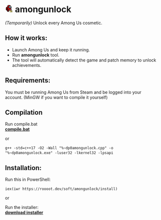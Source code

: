 # <img src="icon.png" alt="icon" width="26" height="26"> amongunlock

*(Temporarily)* Unlock every Among Us cosmetic.

## How it works:
- Launch Among Us and keep it running.
- Run **amongunlock** tool.
- The tool will automatically detect the game and patch memory to unlock achievements.

## Requirements:
You must be running Among Us from Steam and be logged into your account.
(MinGW if you want to compile it yourself)

## Compilation
Run compile.bat  
[**compile.bat**](https://raw.githubusercontent.com/rooootdev/amongunlock/refs/heads/main/compile.bat)

or

```batch
g++ -std=c++17 -O2 -Wall "%~dp0amongunlock.cpp" -o "%~dp0amongunlock.exe" -luser32 -lkernel32 -lpsapi
```

## Installation:
Run this in PowerShell:

```pwsh
iex(iwr https://roooot.dev/soft/amongunlock/install)
```
or

Run the installer:  
[**download installer**](https://github.com/rooootdev/amongunlock/releases)
